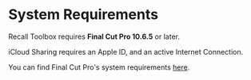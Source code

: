 # System Requirements

Recall Toolbox requires **Final Cut Pro 10.6.5** or later.

iCloud Sharing requires an Apple ID, and an active Internet Connection.

You can find Final Cut Pro's system requirements [here](https://www.apple.com/au/final-cut-pro/specs/).
